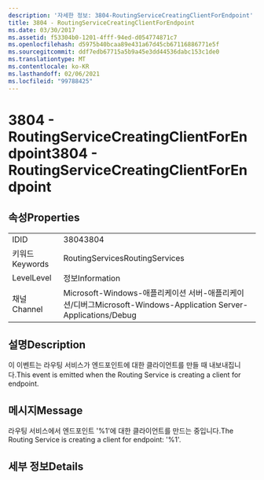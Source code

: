 ```yaml
---
description: '자세한 정보: 3804-RoutingServiceCreatingClientForEndpoint'
title: 3804 - RoutingServiceCreatingClientForEndpoint
ms.date: 03/30/2017
ms.assetid: f53304b0-1201-4fff-94ed-d054774871c7
ms.openlocfilehash: d5975b40bcaa89e431a67d45cb67116886771e5f
ms.sourcegitcommit: ddf7edb67715a5b9a45e3dd44536dabc153c1de0
ms.translationtype: MT
ms.contentlocale: ko-KR
ms.lasthandoff: 02/06/2021
ms.locfileid: "99788425"
---
```

# <a name="3804---routingservicecreatingclientforendpoint"></a><span data-ttu-id="516b5-103">3804 - RoutingServiceCreatingClientForEndpoint</span><span class="sxs-lookup"><span data-stu-id="516b5-103">3804 - RoutingServiceCreatingClientForEndpoint</span></span>

## <a name="properties"></a><span data-ttu-id="516b5-104">속성</span><span class="sxs-lookup"><span data-stu-id="516b5-104">Properties</span></span>  
  
|||  
|-|-|  
|<span data-ttu-id="516b5-105">ID</span><span class="sxs-lookup"><span data-stu-id="516b5-105">ID</span></span>|<span data-ttu-id="516b5-106">3804</span><span class="sxs-lookup"><span data-stu-id="516b5-106">3804</span></span>|  
|<span data-ttu-id="516b5-107">키워드</span><span class="sxs-lookup"><span data-stu-id="516b5-107">Keywords</span></span>|<span data-ttu-id="516b5-108">RoutingServices</span><span class="sxs-lookup"><span data-stu-id="516b5-108">RoutingServices</span></span>|  
|<span data-ttu-id="516b5-109">Level</span><span class="sxs-lookup"><span data-stu-id="516b5-109">Level</span></span>|<span data-ttu-id="516b5-110">정보</span><span class="sxs-lookup"><span data-stu-id="516b5-110">Information</span></span>|  
|<span data-ttu-id="516b5-111">채널</span><span class="sxs-lookup"><span data-stu-id="516b5-111">Channel</span></span>|<span data-ttu-id="516b5-112">Microsoft-Windows-애플리케이션 서버-애플리케이션/디버그</span><span class="sxs-lookup"><span data-stu-id="516b5-112">Microsoft-Windows-Application Server-Applications/Debug</span></span>|  
  
## <a name="description"></a><span data-ttu-id="516b5-113">설명</span><span class="sxs-lookup"><span data-stu-id="516b5-113">Description</span></span>  

 <span data-ttu-id="516b5-114">이 이벤트는 라우팅 서비스가 엔드포인트에 대한 클라이언트를 만들 때 내보내집니다.</span><span class="sxs-lookup"><span data-stu-id="516b5-114">This event is emitted when the Routing Service is creating a client for endpoint.</span></span>  
  
## <a name="message"></a><span data-ttu-id="516b5-115">메시지</span><span class="sxs-lookup"><span data-stu-id="516b5-115">Message</span></span>  

 <span data-ttu-id="516b5-116">라우팅 서비스에서 엔드포인트 '%1'에 대한 클라이언트를 만드는 중입니다.</span><span class="sxs-lookup"><span data-stu-id="516b5-116">The Routing Service is creating a client for endpoint: '%1'.</span></span>  
  
## <a name="details"></a><span data-ttu-id="516b5-117">세부 정보</span><span class="sxs-lookup"><span data-stu-id="516b5-117">Details</span></span>
